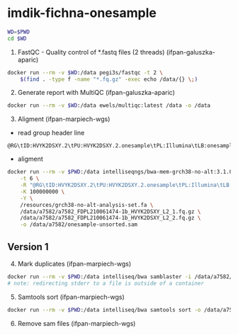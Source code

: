# imdik-fichna-onesample

```bash
WD=$PWD
cd $WD
```

1. FastQC - Quality control of \*.fastq files (2 threads) (ifpan-galuszka-aparic)
```bash
docker run --rm -v $WD:/data pegi3s/fastqc -t 2 \
    $(find . -type f -name "*.fq.gz" -exec echo /data/{} \;)
```

2. Generate report with MultiQC (ifpan-galuszka-aparic)
```bash
docker run --rm -v $WD:/data ewels/multiqc:latest /data -o /data
```

3. Aligment (ifpan-marpiech-wgs)
  * read group header line
```
@RG\tID:HVYK2DSXY.2\tPU:HVYK2DSXY.2.onesample\tPL:Illumina\tLB:onesample.library\tSM:onesample
```
  * aligment
```bash
docker run --rm -v $PWD:/data intelliseqngs/bwa-mem-grch38-no-alt:3.1.0 bwa mem \
	-t 6 \
	-R "@RG\tID:HVYK2DSXY.2\tPU:HVYK2DSXY.2.onesample\tPL:Illumina\tLB:onesample.library\tSM:onesample" \
	-K 100000000 \
	-Y \
	/resources/grch38-no-alt-analysis-set.fa \
	/data/a7582/a7582_FDPL210061474-1b_HVYK2DSXY_L2_1.fq.gz \
	/data/a7582/a7582_FDPL210061474-1b_HVYK2DSXY_L2_2.fq.gz \
	-o /data/a7582/onesample-unsorted.sam
```

## Version 1

4. Mark duplicates (ifpan-marpiech-wgs)
```bash
docker run --rm -v $PWD:/data intelliseq/bwa samblaster -i /data/a7582/onesample-unsorted.sam -o /data/a7582/onesample-markdup.sam 2> a7582/onesample-bwa-samblaster-stderr.log
# note: redirecting stderr to a file is outside of a container
```

5. Samtools sort (ifpan-marpiech-wgs)
```bash
docker run --rm -v $PWD:/data intelliseq/bwa samtools sort -o /data/a7582/onesample-markdup-sorted.bam -@ 6 /data/a7582/onesample-markdup.sam
```

6. Remove sam files (ifpan-marpiech-wgs)


